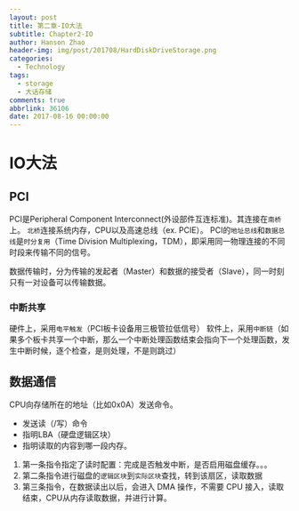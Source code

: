 ```yaml
---
layout: post
title: 第二章-IO大法
subtitle: Chapter2-IO
author: Hanson Zhao
header-img: img/post/201708/HardDiskDriveStorage.png
categories:
  - Technology
tags:
  - storage
  - 大话存储
comments: true
abbrlink: 36106
date: 2017-08-16 00:00:00
---
```

# IO大法
## PCI
PCI是Peripheral Component Interconnect(外设部件互连标准)。其连接在`南桥`上。
`北桥`连接系统内存，CPU以及高速总线（ex. PCIE）。
PCI的`地址总线`和`数据总线`是`时分复用`（Time Division Multiplexing，TDM），即采用同一物理连接的不同时段来传输不同的信号。

数据传输时，分为传输的发起者（Master）和数据的接受者（Slave），同一时刻只有一对设备可以传输数据。

### 中断共享
硬件上，采用`电平触发`（PCI板卡设备用三极管拉低信号）
软件上，采用`中断链`（如果多个板卡共享一个中断，那么一个中断处理函数结束会指向下一个处理函数，发生中断时候，逐个检查，是则处理，不是则跳过）
<!-- more -->
## 数据通信
CPU向存储所在的地址（比如0x0A）发送命令。
-    发送读（/写）命令
-    指明LBA（硬盘逻辑区块）
-    指明读取的内容到哪一段内存。

1. 第一条指令指定了读时配置：完成是否触发中断，是否启用磁盘缓存。。。
2. 第二条指令进行磁盘的`逻辑区块`到`实际区块`查找，转到该扇区，读取数据
3. 第三条指令，在数据读出以后，会进入 DMA 操作，不需要 CPU 接入，读取结束，CPU从内存读取数据，并进行计算。
